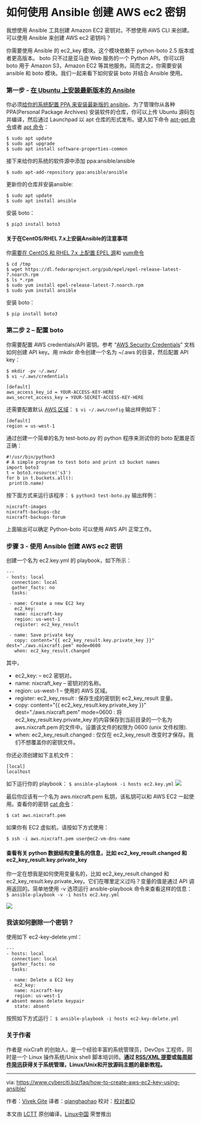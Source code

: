如何使用 Ansible 创建 AWS ec2 密钥
======
我想使用 Ansible 工具创建 Amazon EC2 密钥对。不想使用 AWS CLI 来创建。可以使用 Ansible 来创建 AWS ec2 密钥吗？

你需要使用 Ansible 的 ec2_key 模块。这个模块依赖于 python-boto 2.5 版本或者更高版本。 boto 只不过是亚马逊 Web 服务的一个 Python API。你可以将 boto 用于 Amazon S3，Amazon EC2 等其他服务。简而言之，你需要安装 ansible 和 boto 模块。我们一起来看下如何安装 boto 并结合 Ansible 使用。

### 第一步 - [在 Ubuntu 上安装最新版本的 Ansible][1]
你必须[给你的系统配置 PPA 来安装最新版的 ansible][2]。为了管理你从各种 PPA(Personal Package Archives) 安装软件的仓库，你可以上传 Ubuntu 源码包并编译，然后通过 Launchpad 以 apt 仓库的形式发布。键入如下命令 [apt-get 命令][3]或者 [apt 命令][4]：
```
$ sudo apt update 
$ sudo apt upgrade 
$ sudo apt install software-properties-common
```
接下来给你的系统的软件源中添加 ppa:ansible/ansible
```
$ sudo apt-add-repository ppa:ansible/ansible
```
更新你的仓库并安装ansible:
```
$ sudo apt update 
$ sudo apt install ansible
```
安装 boto：
```
$ pip3 install boto3
```

#### 关于在CentOS/RHEL 7.x上安装Ansible的注意事项

你[需要在 CentOS 和 RHEL 7.x 上配置 EPEL 源][5]和 [yum命令][6]
```
$ cd /tmp 
$ wget https://dl.fedoraproject.org/pub/epel/epel-release-latest-7.noarch.rpm 
$ ls *.rpm 
$ sudo yum install epel-release-latest-7.noarch.rpm 
$ sudo yum install ansible
```
安装 boto：
```
$ pip install boto3
```

### 第二步 2 – 配置 boto

你需要配置 AWS credentials/API 密钥。参考 “[AWS Security Credentials][7]” 文档如何创建 API key。用 mkdir 命令创建一个名为 ~/.aws 的目录，然后配置 API key：
```
$ mkdir -pv ~/.aws/ 
$ vi ~/.aws/credentials
```
```
[default]
aws_access_key_id = YOUR-ACCESS-KEY-HERE
aws_secret_access_key = YOUR-SECRET-ACCESS-KEY-HERE
```

还需要配置默认 [AWS 区域][8]：
`$ vi ~/.aws/config`
输出样例如下：
```
[default]
region = us-west-1
```

通过创建一个简单的名为 test-boto.py 的 python 程序来测试你的 boto 配置是否正确：
```
#!/usr/bin/python3
# A simple program to test boto and print s3 bucket names
import boto3
t = boto3.resource('s3')
for b in t.buckets.all():
 print(b.name)
``` 

按下面方式来运行该程序：
`$ python3 test-boto.py`
输出样例：
```
nixcraft-images
nixcraft-backups-cbz
nixcraft-backups-forum

```

上面输出可以确定 Python-boto 可以使用 AWS API 正常工作。

### 步骤 3 - 使用 Ansible 创建 AWS ec2 密钥

创建一个名为 ec2.key.yml 的 playbook，如下所示：
```
---
- hosts: local
  connection: local
  gather_facts: no
  tasks:
 
 - name: Create a new EC2 key
   ec2_key:
   name: nixcraft-key
   region: us-west-1
   register: ec2_key_result
 
 - name: Save private key
   copy: content="{{ ec2_key_result.key.private_key }}" dest="./aws.nixcraft.pem" mode=0600
   when: ec2_key_result.changed
```

其中，

  * ec2_key: – ec2 密钥对。
  * name: nixcraft_key – 密钥对的名称。
  * region: us-west-1 – 使用的 AWS 区域。
  * register: ec2_key_result : 保存生成的密钥到 ec2_key_result 变量。
  * copy: content="{{ ec2_key_result.key.private_key }}" dest="./aws.nixcraft.pem" mode=0600 : 将 ec2_key_result.key.private_key 的内容保存到当前目录的一个名为 aws.nixcraft.pem 的文件中。设置该文件的权限为 0600 (unix 文件权限).
  * when: ec2_key_result.changed : 仅仅在 ec2_key_result 改变时才保存。我们不想覆盖你的密钥文件。


你还必须创建如下主机文件：
```
[local]
localhost

```

如下运行你的 playbook：
`$ ansible-playbook -i hosts ec2.key.yml`
![](https://www.cyberciti.biz/media/new/faq/2018/02/How-to-create-AWS-ec2-key-using-Ansible.jpg)

最后你应该有一个名为 aws.nixcraft.pem 私钥，该私钥可以和 AWS EC2 一起使用。查看你的密钥 [cat 命令][9]：
```
$ cat aws.nixcraft.pem
```
如果你有 EC2 虚拟机，请按如下方式使用：
```
$ ssh -i aws.nixcraft.pem user@ec2-vm-dns-name
```

#### 查看有关 python 数据结构变量名的信息，比如 ec2_key_result.changed 和 ec2_key_result.key.private_key

你一定在想我是如何使用变量名的，比如 ec2_key_result.changed 和 ec2_key_result.key.private_key。它们在哪里定义过吗？变量的值是通过 API 调用返回的。简单地使用 -v 选项运行 ansible-playbook 命令来查看这样的信息：
`$ ansible-playbook -v -i hosts ec2.key.yml`

![](https://www.cyberciti.biz/media/new/faq/2018/02/ansible-verbose-output.jpg)

### 我该如何删除一个密钥？

使用如下 ec2-key-delete.yml：
```
---
- hosts: local
  connection: local
  gather_facts: no
  tasks:
 
 - name: Delete a EC2 key
   ec2_key:
   name: nixcraft-key
   region: us-west-1
# absent means delete keypair
   state: absent
```

按照如下方式运行：
`$ ansible-playbook -i hosts ec2-key-delete.yml`


### 关于作者

作者是 nixCraft 的创始人，是一个经验丰富的系统管理员，DevOps 工程师，同时是一个 Linux 操作系统/Unix shell 脚本培训师。**通过 [RSS/XML 提要][10]或[每周邮件简讯][11]获得关于系统管理，Linux/Unix和开放源码主题的最新教程。**

--------------------------------------------------------------------------------

via: https://www.cyberciti.biz/faq/how-to-create-aws-ec2-key-using-ansible/

作者：[Vivek Gite][a]
译者：[qianghaohao](https://github.com/qianghaohao)
校对：[校对者ID](https://github.com/校对者ID)

本文由 [LCTT](https://github.com/LCTT/TranslateProject) 原创编译，[Linux中国](https://linux.cn/) 荣誉推出

[a]:https://www.cyberciti.biz
[1]:https://www.cyberciti.biz/faq/how-to-install-and-configure-latest-version-of-ansible-on-ubuntu-linux/
[2]:https://www.cyberciti.biz/faq/ubuntu-sudo-add-apt-repository-command-not-found-error/
[3]:https://www.cyberciti.biz/tips/linux-debian-package-management-cheat-sheet.html (See Linux/Unix apt-get command examples for more info)
[4]:https://www.cyberciti.biz/faq/ubuntu-lts-debian-linux-apt-command-examples/ (See Linux/Unix apt command examples for more info)
[5]:https://www.cyberciti.biz/faq/installing-rhel-epel-repo-on-centos-redhat-7-x/
[6]:https://www.cyberciti.biz/faq/rhel-centos-fedora-linux-yum-command-howto/ (See Linux/Unix yum command examples for more info)
[7]:https://docs.aws.amazon.com/general/latest/gr/aws-security-credentials.html
[8]:https://docs.aws.amazon.com/AmazonRDS/latest/UserGuide/Concepts.RegionsAndAvailabilityZones.html
[9]:https://www.cyberciti.biz/faq/linux-unix-appleosx-bsd-cat-command-examples/ (See Linux/Unix cat command examples for more info)
[10]:https://www.cyberciti.biz/atom/atom.xml
[11]:https://www.cyberciti.biz/subscribe-to-weekly-linux-unix-newsletter-for-sysadmin/
